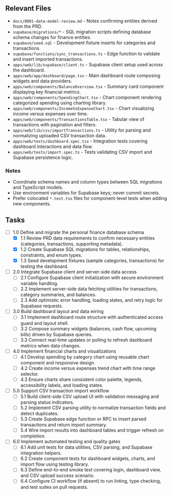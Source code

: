 ## Relevant Files

- `docs/0001-data-model-review.md` - Notes confirming entities derived from the PRD.
- `supabase/migrations/*` - SQL migration scripts defining database schema changes for finance entities.
- `supabase/seed.sql` - Development fixture inserts for categories and transactions.
- `supabase/functions/sync_transactions.ts` - Edge function to validate and insert imported transactions.
- `apps/web/lib/supabase/client.ts` - Supabase client setup used across the dashboard.
- `apps/web/app/dashboard/page.tsx` - Main dashboard route composing widgets and data providers.
- `apps/web/components/BalanceOverview.tsx` - Summary card component displaying key financial metrics.
- `apps/web/components/SpendingChart.tsx` - Chart component rendering categorized spending using charting library.
- `apps/web/components/IncomeVsExpenseChart.tsx` - Chart visualizing income versus expenses over time.
- `apps/web/components/TransactionsTable.tsx` - Tabular view of transactions with pagination and filters.
- `apps/web/lib/csv/importTransactions.ts` - Utility for parsing and normalizing uploaded CSV transaction data.
- `apps/web/tests/dashboard.spec.tsx` - Integration tests covering dashboard interactions and data flow.
- `apps/web/tests/import.spec.ts` - Tests validating CSV import and Supabase persistence logic.

### Notes

- Coordinate schema names and column types between SQL migrations and TypeScript models.
- Use environment variables for Supabase keys; never commit secrets.
- Prefer colocated `*.test.tsx` files for component-level tests when adding new components.

## Tasks

- [ ] 1.0 Define and migrate the personal finance database schema
  - [x] 1.1 Review PRD data requirements to confirm necessary entities (categories, transactions, supporting metadata).
  - [x] 1.2 Create Supabase SQL migrations for tables, relationships, constraints, and enum types.
  - [x] 1.3 Seed development fixtures (sample categories, transactions) for testing the dashboard.

- [ ] 2.0 Integrate Supabase client and server-side data access
  - [ ] 2.1 Configure Supabase client initialization with secure environment variable handling.
  - [ ] 2.2 Implement server-side data fetching utilities for transactions, category summaries, and balances.
  - [ ] 2.3 Add optimistic error handling, loading states, and retry logic for Supabase requests.

- [ ] 3.0 Build dashboard layout and data wiring
  - [ ] 3.1 Implement dashboard route structure with authenticated access guard and layout shell.
  - [ ] 3.2 Compose summary widgets (balances, cash flow, upcoming bills) driven by Supabase queries.
  - [ ] 3.3 Connect real-time updates or polling to refresh dashboard metrics when data changes.

- [ ] 4.0 Implement financial charts and visualizations
  - [ ] 4.1 Develop spending by category chart using reusable chart component and responsive design.
  - [ ] 4.2 Create income versus expenses trend chart with time range selector.
  - [ ] 4.3 Ensure charts share consistent color palette, legends, accessibility labels, and loading states.

- [ ] 5.0 Support CSV transaction import workflow
  - [ ] 5.1 Build client-side CSV upload UI with validation messaging and parsing status indicators.
  - [ ] 5.2 Implement CSV parsing utility to normalize transaction fields and detect duplicates.
  - [ ] 5.3 Create Supabase edge function or RPC to insert parsed transactions and return import summary.
  - [ ] 5.4 Wire import results into dashboard tables and trigger refresh on completion.

- [ ] 6.0 Implement automated testing and quality gates
  - [ ] 6.1 Add unit tests for data utilities, CSV parsing, and Supabase integration helpers.
  - [ ] 6.2 Create component tests for dashboard widgets, charts, and import flow using testing library.
  - [ ] 6.3 Define end-to-end smoke test covering login, dashboard view, and CSV upload success scenario.
  - [ ] 6.4 Configure CI workflow (if absent) to run linting, type checking, and test suites on pull requests.
